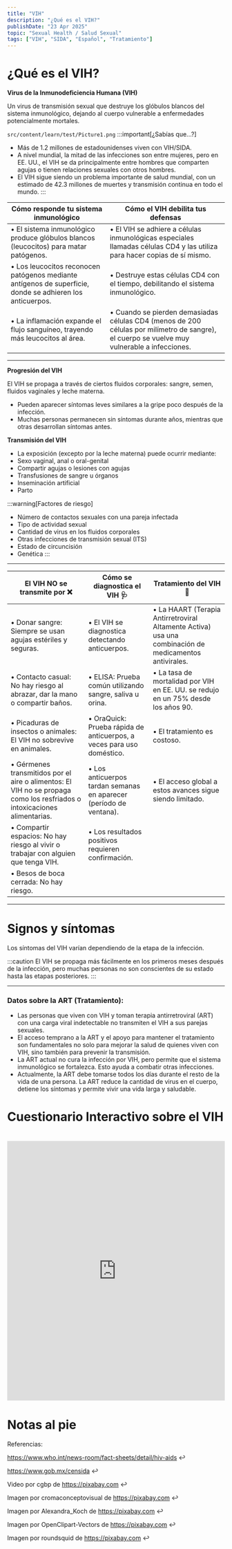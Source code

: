 ```yaml
---
title: "VIH"
description: "¿Qué es el VIH?"
publishDate: "23 Apr 2025"
topic: "Sexual Health / Salud Sexual"
tags: ["VIH", "SIDA", "Español", "Tratamiento"]
---
```


# ¿Qué es el VIH?
**Virus de la Inmunodeficiencia Humana (VIH)**

Un virus de transmisión sexual que destruye los glóbulos blancos del sistema inmunológico, dejando al cuerpo vulnerable a enfermedades potencialmente mortales.

`src/content/learn/test/Picture1.png`
:::important[¿Sabías que...?]
* Más de 1.2 millones de estadounidenses viven con VIH/SIDA.
* A nivel mundial, la mitad de las infecciones son entre mujeres, pero en EE. UU., el VIH se da principalmente entre hombres que comparten agujas o tienen relaciones sexuales con otros hombres.
* El VIH sigue siendo un problema importante de salud mundial, con un estimado de 42.3 millones de muertes y transmisión continua en todo el mundo.
:::

| Cómo responde tu sistema inmunológico | Cómo el VIH debilita tus defensas |
| ------ | ------------------------------------------------------------------------- |
| • El sistema inmunológico produce glóbulos blancos (leucocitos) para matar patógenos. | • El VIH se adhiere a células inmunológicas especiales llamadas células CD4 y las utiliza para hacer copias de sí mismo. |
| • Los leucocitos reconocen patógenos mediante antígenos de superficie, donde se adhieren los anticuerpos. | • Destruye estas células CD4 con el tiempo, debilitando el sistema inmunológico. |
| • La inflamación expande el flujo sanguíneo, trayendo más leucocitos al área. | • Cuando se pierden demasiadas células CD4 (menos de 200 células por milímetro de sangre), el cuerpo se vuelve muy vulnerable a infecciones. |

------------------------------------------------------------------------------------------------------------------------------

**Progresión del VIH**

El VIH se propaga a través de ciertos fluidos corporales: sangre, semen, fluidos vaginales y leche materna.

* Pueden aparecer síntomas leves similares a la gripe poco después de la infección.
* Muchas personas permanecen sin síntomas durante años, mientras que otras desarrollan síntomas antes.

**Transmisión del VIH**
* La exposición (excepto por la leche materna) puede ocurrir mediante:
* Sexo vaginal, anal o oral-genital
* Compartir agujas o lesiones con agujas
* Transfusiones de sangre u órganos
* Inseminación artificial
* Parto

:::warning[Factores de riesgo]
* Número de contactos sexuales con una pareja infectada
* Tipo de actividad sexual
* Cantidad de virus en los fluidos corporales
* Otras infecciones de transmisión sexual (ITS)
* Estado de circuncisión
* Genética
:::

------------------------------------------------------------------------------------------------------------------------------

| **El VIH NO se transmite por ❌** | **Cómo se diagnostica el VIH 🩺** | **Tratamiento del VIH 💊** |
|-----------------------------------------------------------------------------------------------|---------------------------------------------------------------------------|------------------------------------------------------------------------------------------|
| • Donar sangre: Siempre se usan agujas estériles y seguras. | • El VIH se diagnostica detectando anticuerpos. | • La HAART (Terapia Antirretroviral Altamente Activa) usa una combinación de medicamentos antivirales. |
| • Contacto casual: No hay riesgo al abrazar, dar la mano o compartir baños. | • ELISA: Prueba común utilizando sangre, saliva u orina. | • La tasa de mortalidad por VIH en EE. UU. se redujo en un 75% desde los años 90. |
| • Picaduras de insectos o animales: El VIH no sobrevive en animales. | • OraQuick: Prueba rápida de anticuerpos, a veces para uso doméstico. | • El tratamiento es costoso. |
| • Gérmenes transmitidos por el aire o alimentos: El VIH no se propaga como los resfriados o intoxicaciones alimentarias. | • Los anticuerpos tardan semanas en aparecer (período de ventana). | • El acceso global a estos avances sigue siendo limitado. |
| • Compartir espacios: No hay riesgo al vivir o trabajar con alguien que tenga VIH. | • Los resultados positivos requieren confirmación. | |
| • Besos de boca cerrada: No hay riesgo. | | |

--------------------------------------------------------------------------------------------------------------

# **Signos y síntomas**
Los síntomas del VIH varían dependiendo de la etapa de la infección.

:::caution
El VIH se propaga más fácilmente en los primeros meses después de la infección, pero muchas personas no son conscientes de su estado hasta las etapas posteriores.
:::

--------------------------------------------------------------------------------------------------------------

### Datos sobre la ART (Tratamiento):

- Las personas que viven con VIH y toman terapia antirretroviral (ART) con una carga viral indetectable no transmiten el VIH a sus parejas sexuales.
- El acceso temprano a la ART y el apoyo para mantener el tratamiento son fundamentales no solo para mejorar la salud de quienes viven con VIH, sino también para prevenir la transmisión.
- La ART actual no cura la infección por VIH, pero permite que el sistema inmunológico se fortalezca. Esto ayuda a combatir otras infecciones.
- Actualmente, la ART debe tomarse todos los días durante el resto de la vida de una persona. La ART reduce la cantidad de virus en el cuerpo, detiene los síntomas y permite vivir una vida larga y saludable.

# Cuestionario Interactivo sobre el VIH

<iframe 
  src="https://editor.p5js.org/Ritbaven/full/fkXK7WBc0" 
  width="100%" 
  height="600" 
  style="border: none; margin-top: 20px;"
  loading="lazy"
  allowfullscreen
></iframe>

# Notas al pie

Referencias: 

https://www.who.int/news-room/fact-sheets/detail/hiv-aids ↩

https://www.gob.mx/censida ↩

Video por cgbp de https://pixabay.com ↩

Imagen por cromaconceptovisual de https://pixabay.com ↩

Imagen por Alexandra_Koch de https://pixabay.com ↩

Imagen por OpenClipart-Vectors de https://pixabay.com ↩

Imagen por roundsquid de https://pixabay.com ↩
